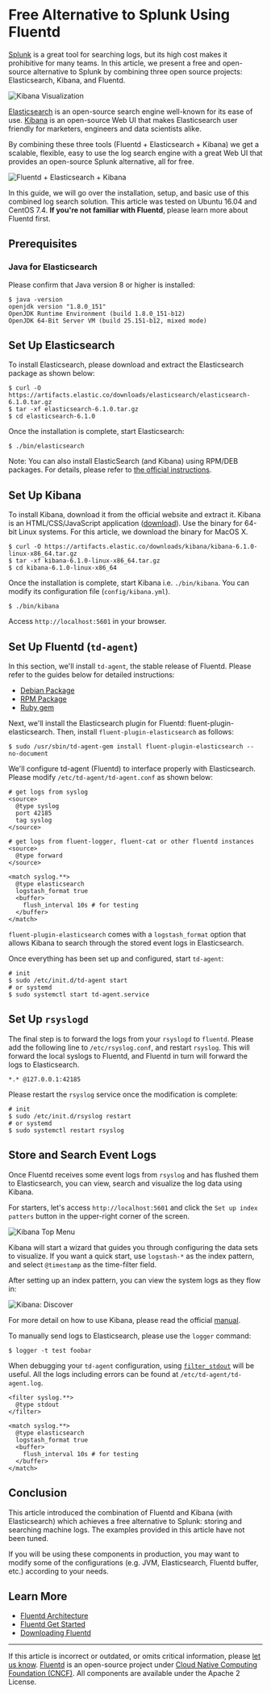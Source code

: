 # Free Alternative to Splunk Using Fluentd

[Splunk](http://www.splunk.com/) is a great tool for searching logs, but its
high cost makes it prohibitive for many teams. In this article, we present a
free and open-source alternative to Splunk by combining three open source
projects: Elasticsearch, Kibana, and Fluentd.

![Kibana Visualization](/images/kibana6-screenshot-visualize.png)


[Elasticsearch](https://www.elastic.co/products/elasticsearch) is an open-source
search engine well-known for its ease of use.
[Kibana](https://www.elastic.co/products/kibana) is an open-source Web UI that
makes Elasticsearch user friendly for marketers, engineers and data scientists
alike.

By combining these three tools (Fluentd + Elasticsearch + Kibana) we get a
scalable, flexible, easy to use the log search engine with a great Web UI that
provides an open-source Splunk alternative, all for free.

![Fluentd + Elasticsearch + Kibana](/images/fluentd-elasticsearch-kibana.png)

In this guide, we will go over the installation, setup, and basic use of this
combined log search solution. This article was tested on Ubuntu 16.04 and CentOS
7.4. **If you're not familiar with Fluentd**, please learn more about Fluentd
first.

## Prerequisites


### Java for Elasticsearch

Please confirm that Java version 8 or higher is installed:

```
$ java -version
openjdk version "1.8.0_151"
OpenJDK Runtime Environment (build 1.8.0_151-b12)
OpenJDK 64-Bit Server VM (build 25.151-b12, mixed mode)
```


## Set Up Elasticsearch

To install Elasticsearch, please download and extract the Elasticsearch package
as shown below:

```
$ curl -O https://artifacts.elastic.co/downloads/elasticsearch/elasticsearch-6.1.0.tar.gz
$ tar -xf elasticsearch-6.1.0.tar.gz
$ cd elasticsearch-6.1.0
```

Once the installation is complete, start Elasticsearch:

```
$ ./bin/elasticsearch
```

Note: You can also install ElasticSearch (and Kibana) using RPM/DEB
packages. For details, please refer to [the official instructions](https://www.elastic.co/downloads).


## Set Up Kibana

To install Kibana, download it from the official website and extract it. Kibana
is an HTML/CSS/JavaScript application
([download](https://www.elastic.co/downloads/kibana)). Use the binary for 64-bit
Linux systems. For this article, we download the binary for MacOS X.

```
$ curl -O https://artifacts.elastic.co/downloads/kibana/kibana-6.1.0-linux-x86_64.tar.gz
$ tar -xf kibana-6.1.0-linux-x86_64.tar.gz
$ cd kibana-6.1.0-linux-x86_64
```

Once the installation is complete, start Kibana i.e. `./bin/kibana`. You can
modify its configuration file (`config/kibana.yml`).

```
$ ./bin/kibana
```

Access `http://localhost:5601` in your browser.


## Set Up Fluentd (`td-agent`)

In this section, we'll install `td-agent`, the stable release of Fluentd. Please
refer to the guides below for detailed instructions:

-   [Debian Package](/install/install-by-deb.md)
-   [RPM Package](/install/install-by-rpm.md)
-   [Ruby gem](/install/install-by-gem.md)

Next, we'll install the Elasticsearch plugin for Fluentd:
fluent-plugin-elasticsearch. Then, install `fluent-plugin-elasticsearch` as
follows:

```
$ sudo /usr/sbin/td-agent-gem install fluent-plugin-elasticsearch --no-document
```

We'll configure td-agent (Fluentd) to interface properly with Elasticsearch.
Please modify `/etc/td-agent/td-agent.conf` as shown below:

```
# get logs from syslog
<source>
  @type syslog
  port 42185
  tag syslog
</source>

# get logs from fluent-logger, fluent-cat or other fluentd instances
<source>
  @type forward
</source>

<match syslog.**>
  @type elasticsearch
  logstash_format true
  <buffer>
    flush_interval 10s # for testing
  </buffer>
</match>
```

`fluent-plugin-elasticsearch` comes with a `logstash_format` option that allows
Kibana to search through the stored event logs in Elasticsearch.

Once everything has been set up and configured, start `td-agent`:

```
# init
$ sudo /etc/init.d/td-agent start
# or systemd
$ sudo systemctl start td-agent.service
```


## Set Up `rsyslogd`

The final step is to forward the logs from your `rsyslogd` to `fluentd`. Please
add the following line to `/etc/rsyslog.conf`, and restart `rsyslog`. This
will forward the local syslogs to Fluentd, and Fluentd in turn will forward the
logs to Elasticsearch.

```
*.* @127.0.0.1:42185
```

Please restart the `rsyslog` service once the modification is complete:

```
# init
$ sudo /etc/init.d/rsyslog restart
# or systemd
$ sudo systemctl restart rsyslog
```


## Store and Search Event Logs

Once Fluentd receives some event logs from `rsyslog` and has flushed them to
Elasticsearch, you can view, search and visualize the log data using Kibana.

For starters, let's access `http://localhost:5601` and click the `Set up index
patters` button in the upper-right corner of the screen.

![Kibana Top Menu](/images/kibana6-screenshot-topmenu.png)

Kibana will start a wizard that guides you through configuring the data sets to
visualize. If you want a quick start, use `logstash-*` as the index pattern, and
select `@timestamp` as the time-filter field.

After setting up an index pattern, you can view the system logs as they flow in:

![Kibana: Discover](/images/kibana6-screenshot.png)

For more detail on how to use Kibana, please read the official
[manual](https://www.elastic.co/guide/en/kibana/current/index.html).

To manually send logs to Elasticsearch, please use the `logger` command:

```
$ logger -t test foobar
```

When debugging your `td-agent` configuration, using
[`filter_stdout`](/plugins/filter/stdout.md) will be useful. All the logs
including errors can be found at `/etc/td-agent/td-agent.log`.

```
<filter syslog.**>
  @type stdout
</filter>

<match syslog.**>
  @type elasticsearch
  logstash_format true
  <buffer>
    flush_interval 10s # for testing
  </buffer>
</match>
```


## Conclusion

This article introduced the combination of Fluentd and Kibana (with
Elasticsearch) which achieves a free alternative to Splunk: storing and
searching machine logs. The examples provided in this article have not been
tuned.

If you will be using these components in production, you may want to modify some
of the configurations (e.g. JVM, Elasticsearch, Fluentd buffer, etc.) according
to your needs.


## Learn More

-   [Fluentd Architecture](https://www.fluentd.org/architecture)
-   [Fluentd Get Started](/overview/quickstart.md)
-   [Downloading Fluentd](http://www.fluentd.org/download)


------------------------------------------------------------------------

If this article is incorrect or outdated, or omits critical information, please
[let us know](https://github.com/fluent/fluentd-docs-gitbook/issues?state=open).
[Fluentd](http://www.fluentd.org/) is an open-source project under
[Cloud Native Computing Foundation (CNCF)](https://cncf.io/). All components are
available under the Apache 2 License.
